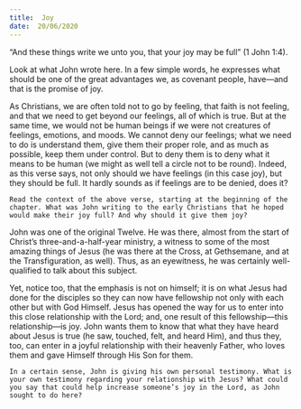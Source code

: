 ```yaml
---
title:  Joy
date:  20/06/2020
---
```


“And these things write we unto you, that your joy may be full” (1 John 1:4).

Look at what John wrote here. In a few simple words, he expresses what should be one of the great advantages we, as covenant people, have—and that is the promise of joy.

As Christians, we are often told not to go by feeling, that faith is not feeling, and that we need to get beyond our feelings, all of which is true. But at the same time, we would not be human beings if we were not creatures of feelings, emotions, and moods. We cannot deny our feelings; what we need to do is understand them, give them their proper role, and as much as possible, keep them under control. But to deny them is to deny what it means to be human (we might as well tell a circle not to be round). Indeed, as this verse says, not only should we have feelings (in this case joy), but they should be full. It hardly sounds as if feelings are to be denied, does it?

`Read the context of the above verse, starting at the beginning of the chapter. What was John writing to the early Christians that he hoped would make their joy full? And why should it give them joy?`

John was one of the original Twelve. He was there, almost from the start of Christ’s three-and-a-half-year ministry, a witness to some of the most amazing things of Jesus (he was there at the Cross, at Gethsemane, and at the Transfiguration, as well). Thus, as an eyewitness, he was certainly well-qualified to talk about this subject.

Yet, notice too, that the emphasis is not on himself; it is on what Jesus had done for the disciples so they can now have fellowship not only with each other but with God Himself. Jesus has opened the way for us to enter into this close relationship with the Lord; and, one result of this fellowship—this relationship—is joy. John wants them to know that what they have heard about Jesus is true (he saw, touched, felt, and heard Him), and thus they, too, can enter in a joyful relationship with their heavenly Father, who loves them and gave Himself through His Son for them.

`In a certain sense, John is giving his own personal testimony. What is your own testimony regarding your relationship with Jesus? What could you say that could help increase someone’s joy in the Lord, as John sought to do here?`